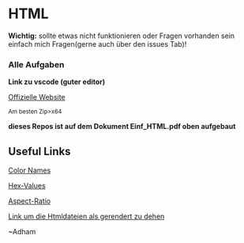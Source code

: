 # HTML
**Wichtig:** sollte etwas nicht funktionieren oder Fragen vorhanden sein einfach mich Fragen(gerne auch über den issues Tab)!
### **Alle Aufgaben** 

 **Link zu vscode (guter editor)**

[Offizielle Website](https://code.visualstudio.com/download#)

<sub> Am besten Zip>x64 </sub>

**dieses Repos ist auf dem Dokument Einf_HTML.pdf oben aufgebaut**

## Useful Links

[Color Names](https://www.w3schools.com/tags/ref_colornames.asp)

[Hex-Values](https://htmlcolorcodes.com)

[Aspect-Ratio](https://aspect-ratio.dev)

[Link um die Htmldateien als gerendert zu dehen](https://htmlpreview.github.io)

~Adham

